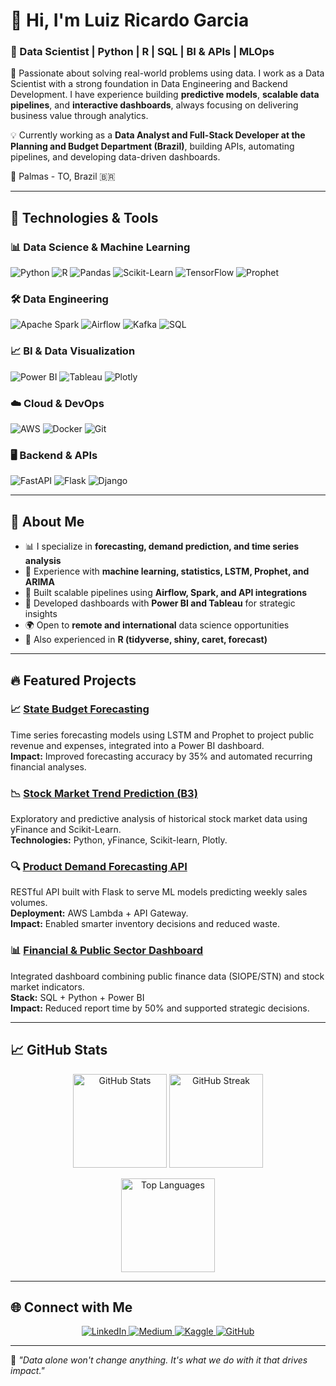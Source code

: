 # 👋 Hi, I'm Luiz Ricardo Garcia  

### 🚀 Data Scientist | Python | R | SQL | BI & APIs | MLOps  

🎯 Passionate about solving real-world problems using data. I work as a Data Scientist with a strong foundation in Data Engineering and Backend Development. I have experience building **predictive models**, **scalable data pipelines**, and **interactive dashboards**, always focusing on delivering business value through analytics.

💡 Currently working as a **Data Analyst and Full-Stack Developer at the Planning and Budget Department (Brazil)**, building APIs, automating pipelines, and developing data-driven dashboards.  

📍 Palmas - TO, Brazil 🇧🇷  

---

## 🚀 Technologies & Tools  

### **📊 Data Science & Machine Learning**  
![Python](https://img.shields.io/badge/Python-3776AB?style=for-the-badge&logo=python&logoColor=white)
![R](https://img.shields.io/badge/R-276DC3?style=for-the-badge&logo=r&logoColor=white)
![Pandas](https://img.shields.io/badge/Pandas-150458?style=for-the-badge&logo=pandas&logoColor=white)
![Scikit-Learn](https://img.shields.io/badge/scikit--learn-F7931E?style=for-the-badge&logo=scikitlearn&logoColor=white)
![TensorFlow](https://img.shields.io/badge/TensorFlow-FF6F00?style=for-the-badge&logo=tensorflow&logoColor=white)
![Prophet](https://img.shields.io/badge/Facebook%20Prophet-003366?style=for-the-badge)

### **🛠 Data Engineering**  
![Apache Spark](https://img.shields.io/badge/Apache%20Spark-E25A1C?style=for-the-badge&logo=apachespark&logoColor=white)
![Airflow](https://img.shields.io/badge/Apache%20Airflow-017CEE?style=for-the-badge&logo=apacheairflow&logoColor=white)
![Kafka](https://img.shields.io/badge/Apache%20Kafka-231F20?style=for-the-badge&logo=apachekafka&logoColor=white)
![SQL](https://img.shields.io/badge/SQL-4479A1?style=for-the-badge&logo=postgresql&logoColor=white)

### **📈 BI & Data Visualization**  
![Power BI](https://img.shields.io/badge/Power%20BI-F2C811?style=for-the-badge&logo=powerbi&logoColor=black)
![Tableau](https://img.shields.io/badge/Tableau-E97627?style=for-the-badge&logo=tableau&logoColor=white)
![Plotly](https://img.shields.io/badge/Plotly-3F4F75?style=for-the-badge&logo=plotly&logoColor=white)

### **☁️ Cloud & DevOps**  
![AWS](https://img.shields.io/badge/AWS-232F3E?style=for-the-badge&logo=amazonaws&logoColor=white)
![Docker](https://img.shields.io/badge/Docker-2496ED?style=for-the-badge&logo=docker&logoColor=white)
![Git](https://img.shields.io/badge/Git-F05032?style=for-the-badge&logo=git&logoColor=white)

### **🖥️ Backend & APIs**  
![FastAPI](https://img.shields.io/badge/FastAPI-009688?style=for-the-badge&logo=fastapi&logoColor=white)
![Flask](https://img.shields.io/badge/Flask-000000?style=for-the-badge&logo=flask&logoColor=white)
![Django](https://img.shields.io/badge/Django-092E20?style=for-the-badge&logo=django&logoColor=white)

---

## 📌 About Me  

- 📊 I specialize in **forecasting, demand prediction, and time series analysis**  
- 🧠 Experience with **machine learning, statistics, LSTM, Prophet, and ARIMA**  
- 🔄 Built scalable pipelines using **Airflow, Spark, and API integrations**  
- 🎯 Developed dashboards with **Power BI and Tableau** for strategic insights  
- 🌍 Open to **remote and international** data science opportunities  
- 🧪 Also experienced in **R (tidyverse, shiny, caret, forecast)**  

---

## 🔥 Featured Projects  

### 📈 [State Budget Forecasting](https://github.com/your-repo-budget)  
Time series forecasting models using LSTM and Prophet to project public revenue and expenses, integrated into a Power BI dashboard.  
**Impact:** Improved forecasting accuracy by 35% and automated recurring financial analyses.  

### 📉 [Stock Market Trend Prediction (B3)](https://github.com/your-repo-stock)  
Exploratory and predictive analysis of historical stock market data using yFinance and Scikit-Learn.  
**Technologies:** Python, yFinance, Scikit-learn, Plotly.  

### 🔍 [Product Demand Forecasting API](https://github.com/your-repo-demand-api)  
RESTful API built with Flask to serve ML models predicting weekly sales volumes.  
**Deployment:** AWS Lambda + API Gateway.  
**Impact:** Enabled smarter inventory decisions and reduced waste.  

### 📊 [Financial & Public Sector Dashboard](https://github.com/your-repo-finance-dashboard)  
Integrated dashboard combining public finance data (SIOPE/STN) and stock market indicators.  
**Stack:** SQL + Python + Power BI  
**Impact:** Reduced report time by 50% and supported strategic decisions.  

---

## 📈 GitHub Stats  

<p align="center">
  <img src="https://github-readme-stats.vercel.app/api?username=lricardogarcia&show_icons=true&theme=radical" alt="GitHub Stats" height="150"/>
  <img src="https://github-readme-streak-stats.herokuapp.com/?user=lricardogarcia&theme=radical" alt="GitHub Streak" height="150"/>
</p>  

<p align="center">
  <img src="https://github-readme-stats.vercel.app/api/top-langs?username=lricardogarcia&layout=compact&theme=radical" alt="Top Languages" height="150"/>
</p>  

---

## 🌐 Connect with Me  

<p align="center">
  <a href="https://linkedin.com/in/lricardogarcia" target="_blank">
    <img src="https://img.shields.io/badge/LinkedIn-blue?style=for-the-badge&logo=linkedin" alt="LinkedIn" />
  </a>
  <a href="https://medium.com/@ricardogarcia.py.data" target="_blank">
    <img src="https://img.shields.io/badge/Medium-black?style=for-the-badge&logo=medium&logoColor=white" alt="Medium" />
  </a>
  <a href="https://kaggle.com/luizricardogarcia" target="_blank">
    <img src="https://img.shields.io/badge/Kaggle-20BEFF?style=for-the-badge&logo=kaggle&logoColor=white" alt="Kaggle" />
  </a>
  <a href="https://github.com/lricardogarcia" target="_blank">
    <img src="https://img.shields.io/badge/GitHub-181717?style=for-the-badge&logo=github&logoColor=white" alt="GitHub" />
  </a>
</p>  

---

📌 *"Data alone won't change anything. It's what we do with it that drives impact."*  
